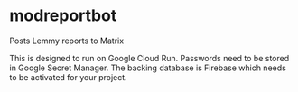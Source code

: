 # modreportbot
Posts Lemmy reports to Matrix

This is designed to run on Google Cloud Run.
Passwords need to be stored in Google Secret Manager.
The backing database is Firebase which needs to be activated for your project.
